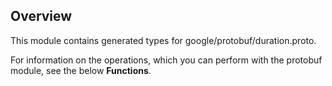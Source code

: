 ## Overview

This module contains generated types for google/protobuf/duration.proto.

For information on the operations, which you can perform with the protobuf module, see the below **Functions**.
